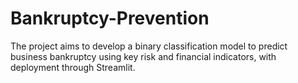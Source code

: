 # Bankruptcy-Prevention
The project aims to develop a binary classification model to predict business bankruptcy using key risk and financial indicators, with deployment through Streamlit.
